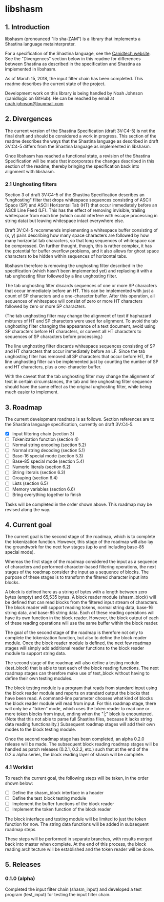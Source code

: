 # libshasm
## 1. Introduction
libshasm (pronounced "lib sha-ZAM") is a library that implements a Shastina language metainterpreter.

For a specification of the Shastina language, see the [Canidtech website](https://www.canidtech.com/).  See the "Divergences" section below in this readme for differences between Shastina as described in the specification and Shastina as implemented in libshasm.

As of March 15, 2018, the input filter chain has been completed.  This readme describes the current state of the project.

Development work on this library is being handled by Noah Johnson (canidlogic on GitHub).  He can be reached by email at noah.johnson@loupmail.com

## 2. Divergences

The current version of the Shastina Specification (draft 3V:C4-5) is not the final draft and should be considered a work in progress.  This section of the readme describes the ways that the Shastina language as described in draft 3V:C4-5 differs from the Shastina language as implemented in libshasm.

Once libshasm has reached a functional state, a revision of the Shastina Specification will be made that incorporates the changes described in this section of the readme, thereby bringing the specification back into alignment with libshasm.

### 2.1 Unghosting filters

Section 3 of draft 3V:C4-5 of the Shastina Specification describes an "unghosting" filter that drops whitespace sequences consisting of ASCII Space (SP) and ASCII Horizontal Tab (HT) that occur immediately before an ASCII Line Feed (LF).  This has the effect of removing invisible, trailing whitespace from each line (which could interfere with escape processing in string data) but leaving whitespace intact everywhere else.

Draft 3V:C4-5 recommends implementing a whitespace buffer consisting of (x, y) pairs describing how many space characters are followed by how many horizontal tab characters, so that long sequences of whitespace can be compressed.  On further thought, though, this is rather complex, it has the potential for buffer overflow problems, and it also allows for ghost space characters to be hidden within sequences of horizontal tabs.

libshasm therefore is removing the unghosting filter described in the specification (which hasn't been implemented yet) and replacing it with a tab unghosting filter followed by a line unghosting filter.

The tab unghosting filter discards sequences of one or more SP characters that occur immediately before an HT.  This can be implemented with just a count of SP characters and a one-character buffer.  After this operation, all sequences of whitespace will consist of zero or more HT characters followed by zero or more SP characters.

(The tab unghosting filter may change the alignment of text if haphazard mixtures of HT and SP characters were used for alignment.  To avoid the tab unghosting filter changing the appearance of a text document, avoid using SP characters before HT characters, or convert all HT characters to sequences of SP characters before processing.)

The line unghosting filter discards whitespace sequences consisting of SP and HT characters that occur immediately before an LF.  Since the tab unghosting filter has removed all SP characters that occur before HT, the line unghosting filter can be implemented just by counting the number of SP and HT characters, plus a one-character buffer.

With the caveat that the tab unghosting filter may change the alignment of text in certain circumstances, the tab and line unghosting filter sequence should have the same effect as the original unghosting filter, while being much easier to implement.

## 3. Roadmap
The current development roadmap is as follows.  Section references are to the Shastina language specification, currently on draft 3V:C4-5.

- [x] Input filtering chain (section 3)
- [ ] Tokenization function (section 4)
- [ ] Normal string encoding (section 5.2)
- [ ] Normal string decoding (section 5.1)
- [ ] Base-16 special mode (section 5.3)
- [ ] Base-85 special mode (section 5.4)
- [ ] Numeric literals (section 6.2)
- [ ] String literals (section 6.3)
- [ ] Grouping (section 6.4)
- [ ] Lists (section 6.5)
- [ ] Memory variables (section 6.6)
- [ ] Bring everything together to finish

Tasks will be completed in the order shown above.  This roadmap may be revised along the way.

## 4. Current goal
The current goal is the second stage of the roadmap, which is to complete the tokenization function.  However, this stage of the roadmap will also lay the groundwork for the next few stages (up to and including base-85 special mode).

Whereas the first stage of the roadmap considered the input as a sequence of characters and performed character-based filtering operations, the next stages of the roadmap consider the input as a sequence of blocks.  The purpose of these stages is to transform the filtered character input into blocks.

A block is defined here as a string of bytes with a length between zero bytes (empty) and 65,535 bytes.  A block reader module (shasm_block) will be defined that can read blocks from the filtered input stream of characters.  The block reader will support reading tokens, normal string data, base-16 string data, and base-85 string data.  Each of these reading operations will have its own function in the block reader.  However, the block output of each of these reading operations will use the same buffer within the block reader.

The goal of the second stage of the roadmap is therefore not only to complete the tokenization function, but also to define the block reader module.  Once the block reader module is defined, the next few roadmap stages will simply add additional reader functions to the block reader module to support string data.

The second stage of the roadmap will also define a testing module (test_block) that is able to test each of the block reading functions.  The next roadmap stages can therefore make use of test_block without having to define their own testing modules.

The block testing module is a program that reads from standard input using the block reader module and reports on standard output the blocks that have been read.  A command-line parameter chooses what kind of blocks the block reader module will read from input.  For this roadmap stage, there will only be a "token" mode, which uses the token reader to read one or more token blocks from input, ending when the "|;" block is encountered.  (Note that this not able to parse full Shastina files, because it lacks string data reading functionality.)  Subsequent roadmap stages will add their own modes to the block testing module.

Once the second roadmap stage has been completed, an alpha 0.2.0 release will be made.  The subsequent block reading roadmap stages will be handled as patch releases (0.2.1, 0.2.2, etc.) such that at the end of the 0.2.x alpha series, the block reading layer of shasm will be complete.

### 4.1 Worklist
To reach the current goal, the following steps will be taken, in the order shown below:

- [ ] Define the shasm_block interface in a header
- [ ] Define the test_block testing module
- [ ] Implement the buffer functions of the block reader
- [ ] Implement the token function of the block reader

The block interface and testing module will be limited to just the token function for now.  The string data functions will be added in subsequent roadmap steps.

These steps will be performed in separate branches, with results merged back into master when complete.  At the end of this process, the block reading architecture will be established and the token reader will be done.

## 5. Releases

### 0.1.0 (alpha)

Completed the input filter chain (shasm_input) and developed a test program (test_input) for testing the input filter chain.
